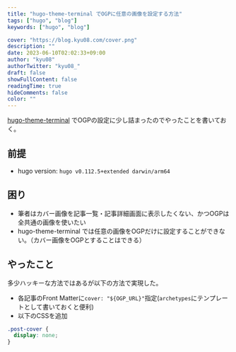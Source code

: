 ```yaml
---
title: "hugo-theme-terminal でOGPに任意の画像を設定する方法"
tags: ["hugo", "blog"]
keywords: ["hugo", "blog"]

cover: "https://blog.kyu08.com/cover.png"
description: ""
date: 2023-06-10T02:02:33+09:00
author: "kyu08"
authorTwitter: "kyu08_"
draft: false
showFullContent: false
readingTime: true
hideComments: false
color: ""
---
```


[hugo-theme-terminal](https://github.com/panr/hugo-theme-terminal) でOGPの設定に少し詰まったのでやったことを書いておく。

## 前提
- hugo version: `hugo v0.112.5+extended darwin/arm64`

## 困り
- 筆者はカバー画像を記事一覧・記事詳細画面に表示したくない、かつOGPは全共通の画像を使いたい
- hugo-theme-terminal では任意の画像をOGPだけに設定することができない。（カバー画像をOGPとすることはできる）

## やったこと
多少ハッキーな方法ではあるが以下の方法で実現した。

- 各記事のFront Matterに`cover: "${OGP_URL}"`指定(`archetypes`にテンプレートとして書いておくと便利)
- 以下のCSSを追加
```css
.post-cover {
  display: none;
}
```
